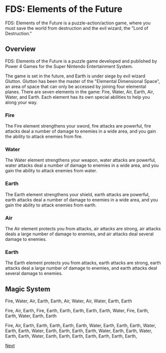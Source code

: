 # FDS: Elements of the Future

FDS: Elements of the Future is a puzzle-action/action game, where you must save the world from destruction and the evil wizard, the "Lord of Destruction."

## Overview

FDS: Elements of the Future is a puzzle game developed and published by Power 4 Games for the Super Nintendo Entertainment System.

The game is set in the future, and Earth is under siege by evil wizard Glutton. Glutton has been the master of the "Elemental Dimensional Space", an area of space that can only be accessed by joining four elemental planes. There are seven elements in the game: Fire, Water, Air, Earth, Air, Water, and Earth. Each element has its own special abilities to help you along your way.

### Fire

The Fire element strengthens your sword, fire attacks are powerful, fire attacks deal a number of damage to enemies in a wide area, and you gain the ability to attack enemies from fire.

### Water

The Water element strengthens your weapon, water attacks are powerful, water attacks deal a number of damage to enemies in a wide area, and you gain the ability to attack enemies from water.

### Earth

The Earth element strengthens your shield, earth attacks are powerful, earth attacks deal a number of damage to enemies in a wide area, and you gain the ability to attack enemies from earth.

### Air

The Air element protects you from attacks, air attacks are strong, air attacks deals a large number of damage to enemies, and air attacks deal several damage to enemies.

### Earth

The Earth element protects you from attacks, earth attacks are strong, earth attacks deal a large number of damage to enemies, and earth attacks deal several damage to enemies.



## Magic System

Fire, Water, Air, Earth, Earth, Air, Water, Air, Water, Earth, Earth

Fire, Air, Earth, Fire, Earth, Earth, Earth, Earth, Earth, Water, Fire, Earth, Earth, Water, Earth, Earth

Fire, Air, Earth, Earth, Earth, Earth, Earth, Water, Earth, Earth, Earth, Water, Earth, Earth, Water, Earth, Earth, Earth, Earth, Water, Earth, Earth, Water, Earth, Earth, Water, Earth, Earth, Earth, Earth, Earth, Earth, Earth,

[Next](363.md)